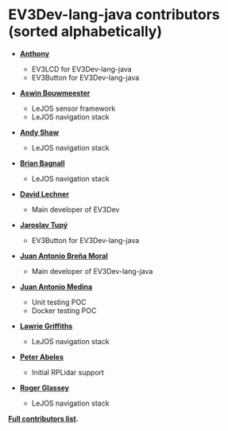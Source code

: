 EV3Dev-lang-java contributors (sorted alphabetically)
============================================

* **[Anthony](https://github.com/mob41)**

  * EV3LCD for EV3Dev-lang-java
  * EV3Button for EV3Dev-lang-java

* **[Aswin Bouwmeester](https://nxttime.wordpress.com/)**

  * LeJOS sensor framework
  * LeJOS navigation stack 

* **[Andy Shaw](http://www.gloomy-place.com/legoindex.htm)**

  * LeJOS navigation stack

* **[Brian Bagnall](https://www.amazon.es/Maximum-LEGO-EV3-Mindstorms-2014-09-22/dp/B01FIXF13O/ref=sr_1_6?s=books&ie=UTF8&qid=1496587630&sr=1-6)**

  * LeJOS navigation stack

* **[David Lechner](https://github.com/dlech)**

  * Main developer of EV3Dev

* **[Jaroslav Tupý](https://github.com/jartu)**

  * EV3Button for EV3Dev-lang-java

* **[Juan Antonio Breña Moral](https://github.com/jabrena)**

  * Main developer of EV3Dev-lang-java

* **[Juan Antonio Medina](https://github.com/juan-medina)**

  * Unit testing POC
  * Docker testing POC

* **[Lawrie Griffiths](https://github.com/lawrie)**

  * LeJOS navigation stack 
  
* **[Peter Abeles](https://github.com/lessthanoptimal)**

  * Initial RPLidar support  

* **[Roger Glassey](http://ieor.berkeley.edu/people/faculty/glassey)**

  * LeJOS navigation stack

**[Full contributors list](https://github.com/caolan/nodeunit/contributors).**